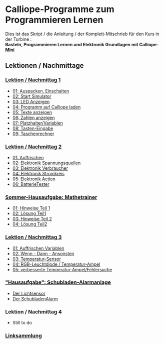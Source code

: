 # Calliope-Programme zum Programmieren Lernen
    
Dies ist das Skript / die Anleitung / der Komplett-Mitschrieb für den Kurs in der Turbine :  
__Basteln, Programmieren Lernen und Elektronik Grundlagen mit Calliope-Mini__
    

## Lektionen / Nachmittage

### [Lektion / Nachmittag  1](01_Tag1)

* [01: Auspacken, Einschalten](01_Tag1/01_01_Auspacken-Einschalten)
* [02: Start Simulator](01_Tag1/01_02_Start_Simulator)
* [03: LED Anzeigen](01_Tag1/01_03_LED_Anzeigen)
* [04: Programm auf Calliope laden](01_Tag1/01_04_Programm_Auf_Calliope_Laden)
* [05: Texte anzeigen](01_Tag1/01_05_Texte_Anzeigen)
* [06: Zahlen anzeigen](01_Tag1/01_06_Zahlen_Anzeigen)
* [07: Platzhalter/Variablen](01_Tag1/01_07_Platzhalter)
* [08: Tasten-Eingabe](01_Tag1/01_08_TastenEingabe)
* [09: Taschenrechner](01_Tag1/01_09_Taschenrechner)

### [Lektion / Nachmittag  2](02_Tag2)

* [01: Auffrischen](02_Tag2/02_01_Auffrischen/README.md)
* [02: Elektronik Spannungsquellen](02_Tag2/02_02_Elektronik_Spannungsquelle/README.md)
* [03: Elektronik Verbraucher](02_Tag2/02_03_Elektronik_Verbraucher/README.md)
* [04: Elektronik Stromkreis](02_Tag2/02_04_Elektronik_Stromkreis/README.md)
* [05: Elektronik Action](02_Tag2/02_05_Elektronik_Action/README.md)
* [06: BatterieTester](02_Tag2/02_06_BatterieTester/README.md)

### [Sommer-Hausaufgabe: Mathetrainer](03_Sommer)

* [01: Hinweise Teil 1](03_Sommer/03_01_Teil1_Hinweise/README.md)
* [02: Lösung Teil1](03_Sommer/03_02_Teil1_Loesung/README.md)
* [03: Hinweise Teil 2](03_Sommer/03_03_Teil2_Hinweise/README.md)
* [04: Lösung Teil2](03_Sommer/03_04_Teil2_Loesung/README.md)
 

### [Lektion / Nachmittag  3](04_Tag3)

* [01: Auffrischen Variablen](04_Tag3/04_01_Auffrischen/README.md)
* [02: Wenn - Dann - Ansonsten](04_Tag3/04_02_Wenn-Dann/README.md)
* [03: Temperatur-Sensor](04_Tag3/04_03_TemperaturSensor/README.md)
* [04: RGB-Leuchtdiode / Temperatur-Ampel](04_Tag3/04_04_TemperaturAmpel/README.md)
* [05: verbesserte Temperatur-Ampel/Fehlersuche](04_Tag3/04_05_TemperaturAmpelBesser/README.md)

### ["Hausaufgabe": Schubladen-Alarmanlage](05_Tag3_Nachlese)

* [Der Lichtsensor](05_Tag3_Nachlese/05_01_LichtSensor/README.md)
* [Der SchubladenAlarm](05_Tag3_Nachlese/05_02_SchubladenAlarm/README.md)


### Lektion / Nachmittag  4

- Still to do


### [Linksammlung](LinkSammlung)
